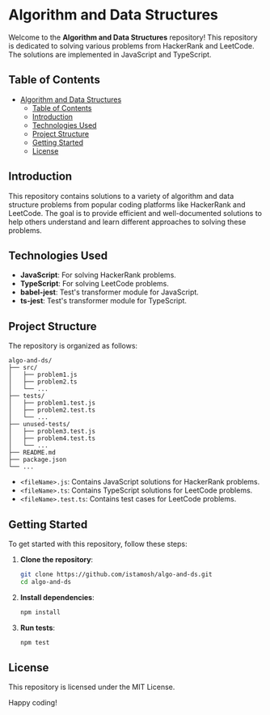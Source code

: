 # Algorithm and Data Structures

Welcome to the **Algorithm and Data Structures** repository! This repository is dedicated to solving various problems from HackerRank and LeetCode. The solutions are implemented in JavaScript and TypeScript.

## Table of Contents

- [Algorithm and Data Structures](#algorithm-and-data-structures)
  - [Table of Contents](#table-of-contents)
  - [Introduction](#introduction)
  - [Technologies Used](#technologies-used)
  - [Project Structure](#project-structure)
  - [Getting Started](#getting-started)
  - [License](#license)

## Introduction

This repository contains solutions to a variety of algorithm and data structure problems from popular coding platforms like HackerRank and LeetCode. The goal is to provide efficient and well-documented solutions to help others understand and learn different approaches to solving these problems.

## Technologies Used

- **JavaScript**: For solving HackerRank problems.
- **TypeScript**: For solving LeetCode problems.
- **babel-jest**: Test's transformer module for JavaScript.
- **ts-jest**: Test's transformer module for TypeScript.

## Project Structure

The repository is organized as follows:

```
algo-and-ds/
├── src/
│   ├── problem1.js
│   ├── problem2.ts
│   └── ...
├── tests/
│   ├── problem1.test.js
│   ├── problem2.test.ts
│   └── ...
├── unused-tests/
│   ├── problem3.test.js
│   ├── problem4.test.ts
│   └── ...
├── README.md
├── package.json
└── ...
```

- `<fileName>.js`: Contains JavaScript solutions for HackerRank problems.
- `<fileName>.ts`: Contains TypeScript solutions for LeetCode problems.
- `<fileName>.test.ts`: Contains test cases for LeetCode problems.

## Getting Started

To get started with this repository, follow these steps:

1. **Clone the repository**:

   ```bash
   git clone https://github.com/istamosh/algo-and-ds.git
   cd algo-and-ds
   ```

2. **Install dependencies**:

   ```bash
   npm install
   ```

3. **Run tests**:
   ```bash
   npm test
   ```

## License

This repository is licensed under the MIT License.

Happy coding!
